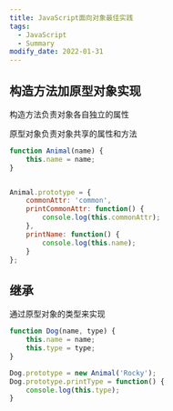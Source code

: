 ```yaml
---
title: JavaScript面向对象最佳实践
tags: 
  - JavaScript
  - Summary
modify_date: 2022-01-31
---
```


## 构造方法加原型对象实现

构造方法负责对象各自独立的属性

原型对象负责对象共享的属性和方法

<!--more-->

```javascript
function Animal(name) {
    this.name = name;
}


Animal.prototype = {
    commonAttr: 'common',
    printCommonAttr: function() {
        console.log(this.commonAttr);
    },
    printName: function() {
        console.log(this.name);
    }
};
```

## 继承

通过原型对象的类型来实现

```javascript
function Dog(name, type) {
    this.name = name;
    this.type = type;
}

Dog.prototype = new Animal('Rocky');
Dog.prototype.printType = function() {
    console.log(this.type);
}
```

